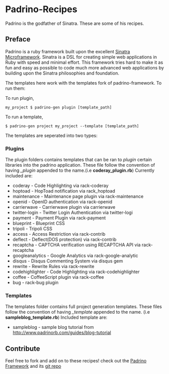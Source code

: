 # Padrino-Recipes

Padrino is the godfather of Sinatra. These are some of his recipes.

## Preface

Padrino is a ruby framework built upon the excellent [Sinatra Microframework](http://www.sinatrarb.com).
Sinatra is a DSL for creating simple web applications in Ruby with speed and minimal effort.
This framework tries hard to make it as fun and easy as possible to code much more advanced web applications by
building upon the Sinatra philosophies and foundation.

The templates here work with the templates fork of padrino-framework. To run them:

To run plugin,  

    my_project $ padrino-gen plugin [template_path]
  
To run a template,  

    $ padrino-gen project my_project --template [template_path]
  
The templates are seperated into two types:   

### Plugins

The plugin folders contains templates that can be ran to *plugin* certain libraries into the padrino application. These file follow the convention of having *_plugin* appended to the name.(i.e **coderay_plugin.rb**) Currently included are:  

*   coderay           - Code Highlighting via rack-coderay
*   hoptoad           - HopToad notification via rack_hoptoad
*   maintenance       - Maintenance page plugin via rack-maintenance
*   openid            - OpenID authentication via rack-openid
*   carrierwave       - Carrierwave plugin via carrierwave
*   twitter-login     - Twitter Login Authentication via twitter-logi
*   payment           - Payment Plugin via rack-payment
*   blueprint         - Blueprint CSS
*   tripoli           - Tripoli CSS
*   access            - Access Restriction via rack-contrib
*   deflect           - Deflect(DOS protection) via rack-contrib
*   recaptcha         - CAPTCHA verification using RECAPTCHA API via rack-recaptcha
*   googleanalytics   - Google Analytics via rack-google-analytic
*   disqus            - Disqus Commenting System via disqus gem
*   rewrite           - Rewrite Rules via rack-rewrite
*   codehighlighter   - Code Highlighting via rack-codehighlighter
*   coffee            - CoffeeScript plugin via rack-coffee
*   bug               - rack-bug plugin

### Templates
The templates folder contains full project generation templates. These files follow the convention of having *_template* appended to the name. (i.e __sampleblog_template.rb__) Included template are:  
  
  *   sampleblog - sample blog tutorial from http://www.padrinorb.com/guides/blog-tutorial


## Contribute

Feel free to fork and add on to these recipes! 
check out the [Padrino Framework](http://www.padrinorb.com) and its [git repo](http://github.com/padrino/padrino-framework)

